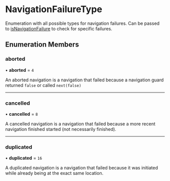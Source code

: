 # NavigationFailureType

Enumeration with all possible types for navigation failures. Can be passed to
[isNavigationFailure](../index.md#isnavigationfailure) to check for specific failures.

## Enumeration Members

### aborted

• **aborted** = ``4``

An aborted navigation is a navigation that failed because a navigation
guard returned `false` or called `next(false)`

___

### cancelled

• **cancelled** = ``8``

A cancelled navigation is a navigation that failed because a more recent
navigation finished started (not necessarily finished).

___

### duplicated

• **duplicated** = ``16``

A duplicated navigation is a navigation that failed because it was
initiated while already being at the exact same location.
